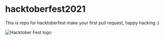 # hacktoberfest2021
This is repo for hacktoberfest make your first pull request, happy hacking :)

![Hacktober Fest logo](https://hacktoberfest.digitalocean.com/_nuxt/img/logo-hacktoberfest-full.f42e3b1.svg)
